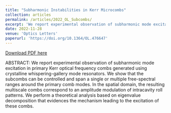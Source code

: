 ```yaml
---
title: "Subharmonic Instabilities in Kerr Microcombs"
collection: articles
permalink: /articles/2022_OL_Subcombs/
excerpt: 'We report experimental observation of subharmonic mode excitation in primary Kerr optical frequency combs generated using crystalline whispering-gallery mode resonators.'
date: 2022-11-28
venue: 'Optics Letters'
paperurl: 'https://doi.org/10.1364/OL.476647'
---
```


[Download PDF here](http://fengyuliu.com/files/2023_OL_Subcombs.pdf)

ABSTRACT: 
We report experimental observation of subharmonic mode excitation in primary Kerr optical frequency combs generated using crystalline whispering-gallery mode resonators. We show that the subcombs can be controlled and span a single or multiple free-spectral ranges around the primary comb modes. In the spatial domain, the resulting multiscale combs correspond to an amplitude modulation of intracavity roll patterns. We perform a theoretical analysis based on eigenvalue decomposition that evidences the mechanism leading to the excitation of these combs.
